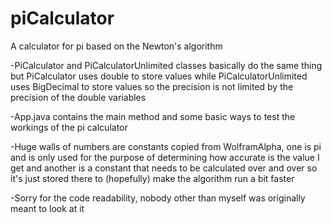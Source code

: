 # piCalculator
A calculator for pi based on the Newton's algorithm

-PiCalculator and PiCalculatorUnlimited classes basically do the same thing but PiCalculator uses double to store values while PiCalculatorUnlimited uses BigDecimal to store values so the precision is not limited by the precision of the double variables

-App.java contains the main method and some basic ways to test the workings of the pi calculator

-Huge walls of numbers are constants copied from WolframAlpha, one is pi and is only used for the purpose of determining how accurate is the value I get and another is a constant that needs to be calculated over and over so it's just stored there to (hopefully) make the algorithm run a bit faster

-Sorry for the code readability, nobody other than myself was originally meant to look at it
